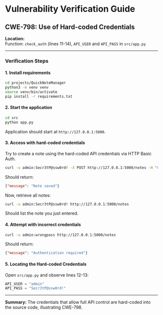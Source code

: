 
# Vulnerability Verification Guide

## CWE-798: Use of Hard-coded Credentials

**Location:**  
Function: `check_auth` (lines 11-14), `API_USER` and `API_PASS` in `src/app.py`

---

### Verification Steps

#### 1. Install requirements

```bash
cd projects/QuickNoteManager
python3 -m venv venv
source venv/bin/activate
pip install -r requirements.txt
```

#### 2. Start the application

```bash
cd src
python app.py
```

Application should start at `http://127.0.0.1:5000`.

#### 3. Access with hard-coded credentials

Try to create a note using the hard-coded API credentials via HTTP Basic Auth.

```bash
curl -u admin:Secr3tP@ssw0rd! -X POST http://127.0.0.1:5000/notes -H "Content-Type: application/json" -d '{"title": "TestNote", "content": "This is a test note."}'
```

Should return:

```json
{"message": "Note saved"}
```

Now, retrieve all notes:

```bash
curl -u admin:Secr3tP@ssw0rd! http://127.0.0.1:5000/notes
```

Should list the note you just entered.

#### 4. Attempt with incorrect credentials

```bash
curl -u admin:wrongpass http://127.0.0.1:5000/notes
```

Should return:

```json
{"message": "Authentication required"}
```

#### 5. Locating the Hard-coded Credentials

Open `src/app.py` and observe lines 12-13:

```python
API_USER = "admin"
API_PASS = "Secr3tP@ssw0rd!"
```

---

**Summary:** The credentials that allow full API control are hard-coded into the source code, illustrating CWE-798.
